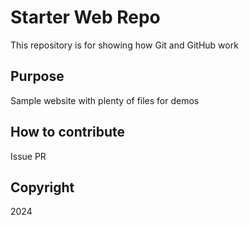 # Starter Web Repo

This repository is for showing how Git and GitHub work

## Purpose

Sample website with plenty of files for demos

## How to contribute
Issue PR

## Copyright
2024
